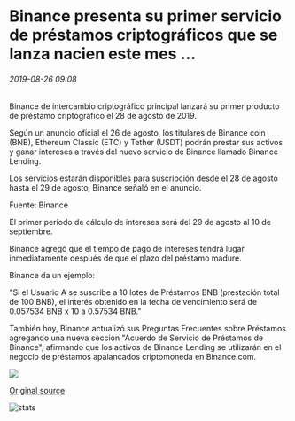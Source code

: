 # Binance presenta su primer servicio de préstamos criptográficos que se lanza nacien este mes ...

###### 2019-08-26 09:08

Binance de intercambio criptográfico principal lanzará su primer producto de préstamo criptográfico el 28 de agosto de 2019.

Según un anuncio oficial el 26 de agosto, los titulares de Binance coin (BNB), Ethereum Classic (ETC) y Tether (USDT) podrán prestar sus activos y ganar intereses a través del nuevo servicio de Binance llamado Binance Lending.

Los servicios estarán disponibles para suscripción desde el 28 de agosto hasta el 29 de agosto, Binance señaló en el anuncio.

Fuente: Binance

El primer período de cálculo de intereses será del 29 de agosto al 10 de septiembre.

Binance agregó que el tiempo de pago de intereses tendrá lugar inmediatamente después de que el plazo del préstamo madure.

Binance da un ejemplo:

"Si el Usuario A se suscribe a 10 lotes de Préstamos BNB (prestación total de 100 BNB), el interés obtenido en la fecha de vencimiento será de 0.057534 BNB x 10 a 0.57534 BNB."

También hoy, Binance actualizó sus Preguntas Frecuentes sobre Préstamos agregando una nueva sección "Acuerdo de Servicio de Préstamos de Binance", afirmando que los activos de Binance Lending se utilizarán en el negocio de préstamos apalancados criptomoneda en Binance.com.

![](https://s3.cointelegraph.com/storage/uploads/view/489c89cf34a22119275deac77b4f70b3.png)

[Original source](https://cointelegraph.com/news/binance-unveils-its-first-crypto-lending-service-launching-this-month)

![stats](https://c.statcounter.com/11760860/0/a89fa40b/1/ "stats")